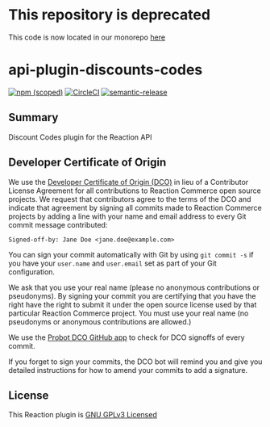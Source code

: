 # This repository is deprecated

This code is now located in our monorepo [here](https://github.com/reactioncommerce/reaction/tree/trunk/packages/api-plugin-discounts-codes)

# api-plugin-discounts-codes

[![npm (scoped)](https://img.shields.io/npm/v/@reactioncommerce/api-plugin-discounts-codes.svg)](https://www.npmjs.com/package/@reactioncommerce/api-plugin-discounts-codes)
[![CircleCI](https://circleci.com/gh/reactioncommerce/api-plugin-discounts-codes.svg?style=svg)](https://circleci.com/gh/reactioncommerce/api-plugin-discounts-codes)
[![semantic-release](https://img.shields.io/badge/%20%20%F0%9F%93%A6%F0%9F%9A%80-semantic--release-e10079.svg)](https://github.com/semantic-release/semantic-release)

## Summary

Discount Codes plugin for the Reaction API

## Developer Certificate of Origin
We use the [Developer Certificate of Origin (DCO)](https://developercertificate.org/) in lieu of a Contributor License Agreement for all contributions to Reaction Commerce open source projects. We request that contributors agree to the terms of the DCO and indicate that agreement by signing all commits made to Reaction Commerce projects by adding a line with your name and email address to every Git commit message contributed:
```
Signed-off-by: Jane Doe <jane.doe@example.com>
```

You can sign your commit automatically with Git by using `git commit -s` if you have your `user.name` and `user.email` set as part of your Git configuration.

We ask that you use your real name (please no anonymous contributions or pseudonyms). By signing your commit you are certifying that you have the right have the right to submit it under the open source license used by that particular Reaction Commerce project. You must use your real name (no pseudonyms or anonymous contributions are allowed.)

We use the [Probot DCO GitHub app](https://github.com/apps/dco) to check for DCO signoffs of every commit.

If you forget to sign your commits, the DCO bot will remind you and give you detailed instructions for how to amend your commits to add a signature.

## License
This Reaction plugin is [GNU GPLv3 Licensed](./LICENSE.md)
